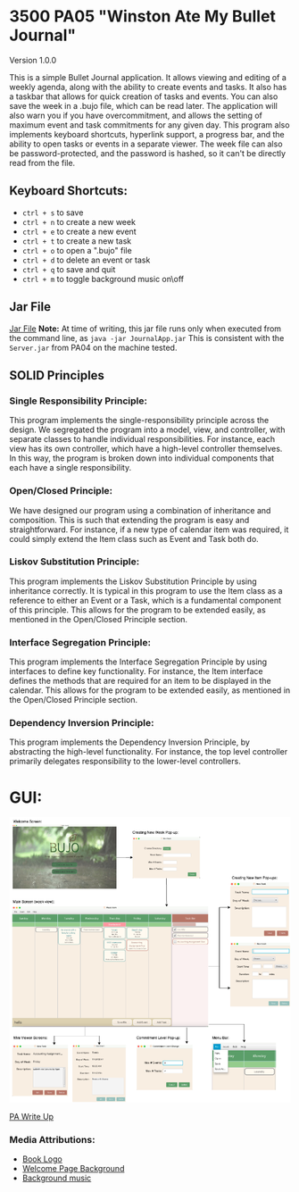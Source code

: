 # 3500 PA05 "Winston Ate My Bullet Journal" 
Version 1.0.0

This is a simple Bullet Journal application. It allows viewing and editing of a weekly agenda,
along with the ability to create events and tasks. It also has a taskbar that allows for quick
creation of tasks and events. You can also save the week in a .bujo file, which can be read later.
The application will also warn you if you have overcommitment, and allows the setting of maximum event and
task commitments for any given day. This program also implements keyboard shortcuts, hyperlink support,
a progress bar, and the ability to open tasks or events in a separate viewer. The week file can also be 
password-protected, and the password is hashed, so it can't be directly read from the file.

## Keyboard Shortcuts:
- `ctrl + s` to save
- `ctrl + n` to create a new week
- `ctrl + e` to create a new event
- `ctrl + t` to create a new task
- `ctrl + o` to open a ".bujo" file
- `ctrl + d` to delete an event or task
- `ctrl + q` to save and quit
- `ctrl + m` to toggle background music on\off

## Jar File
[Jar File](JournalApp.jar)
**Note:** At time of writing, this jar file runs only when executed from the command line, as `java -jar JournalApp.jar`
This is consistent with the `Server.jar` from PA04 on the machine tested. 

## SOLID Principles

### Single Responsibility Principle:

This program implements the single-responsibility principle across the design. We segregated
the program into a model, view, and controller, with separate classes to handle individual responsibilities.
For instance, each view has its own controller, which have a high-level controller themselves. In this way,
the program is broken down into individual components that each have a single responsibility.

### Open/Closed Principle:

We have designed our program using a combination of inheritance and composition. This is such that
extending the program is easy and straightforward. For instance, if a new type of calendar item was required,
it could simply extend the Item class such as Event and Task both do. 

### Liskov Substitution Principle:

This program implements the Liskov Substitution Principle by using inheritance correctly.
It is typical in this program to use the Item class as a reference to either an Event or a Task, which
is a fundamental component of this principle. This allows for the program to be extended easily, as
mentioned in the Open/Closed Principle section.

### Interface Segregation Principle:

This program implements the Interface Segregation Principle by using interfaces to define
key functionality. For instance, the Item interface defines the methods that are required for
an item to be displayed in the calendar. This allows for the program to be extended easily, as
mentioned in the Open/Closed Principle section.

### Dependency Inversion Principle:

This program implements the Dependency Inversion Principle, by abstracting the high-level functionality.
For instance, the top level controller primarily delegates responsibility to the lower-level controllers.


# GUI:
![Wireframe](Wireframe.png)

[PA Write Up](https://markefontenot.notion.site/PA-05-8263d28a81a7473d8372c6579abd6481)

### Media Attributions:
- [Book Logo](https://icons8.com/icon/l6iocFkbmCrh/book)
- [Welcome Page Background](https://imgur.com/gallery/bVovN)
- [Background music](https://pixabay.com/music/solo-piano-flaing-piano-main-8783/)
